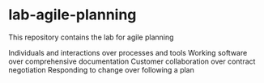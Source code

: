 # lab-agile-planning
This repository contains the lab for agile planning

Individuals and interactions over processes and tools
Working software over comprehensive documentation
Customer collaboration over contract negotiation
Responding to change over following a plan
